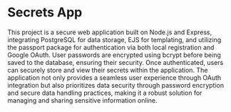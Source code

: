 <h1>Secrets App</h1>
<p>This project is a secure web application built on Node.js and Express, integrating PostgreSQL for data storage, EJS for templating, and utilizing the passport package for authentication via both local registration and Google OAuth. User passwords are encrypted using bcrypt before being saved to the database, ensuring their security. Once authenticated, users can securely store and view their secrets within the application. The application not only provides a seamless user experience through OAuth integration but also prioritizes data security through password encryption and secure data handling practices, making it a robust solution for managing and sharing sensitive information online.</p>
